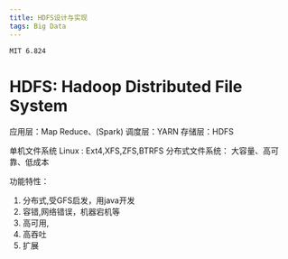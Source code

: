```yaml
---
title: HDFS设计与实现
tags: Big Data
---
```


    MIT 6.824
# HDFS: Hadoop Distributed File System

应用层：Map Reduce、(Spark)
调度层：YARN
存储层：HDFS

单机文件系统
Linux : Ext4,XFS,ZFS,BTRFS
分布式文件系统：
大容量、高可靠、低成本

功能特性：
1. 分布式,受GFS启发，用java开发
2. 容错,网络错误，机器宕机等
3. 高可用,
4. 高吞吐
5. 扩展



